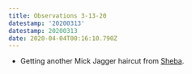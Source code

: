 ```yaml
---
title: Observations 3-13-20
datestamp: '20200313'
datestamp: 20200313
date: 2020-04-04T00:16:10.790Z
---
```

- Getting another Mick Jagger haircut from [Sheba](https://www.sparrowhair.com/).
